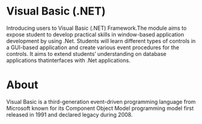 # Visual Basic (.NET)
Introducing users to Visual Basic (.NET) Framework.The module aims to expose student to develop practical skills in window-based application development by using .Net. Students will learn different types of controls in a GUI-based application and create various event procedures for the controls. It aims to extend students’ understanding on database applications thatinterfaces with .Net applications.

# About 
Visual Basic is a third-generation event-driven programming language from Microsoft known for its Component Object Model programming model first released in 1991 and declared legacy during 2008.
